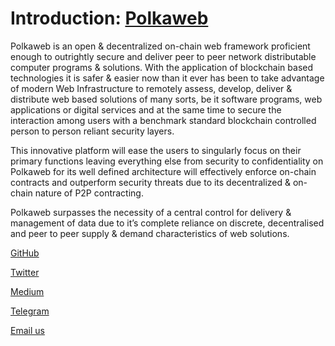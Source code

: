 # Introduction: [Polkaweb](https://polkaweb.io)

Polkaweb is an open & decentralized on-chain web framework proficient enough to outrightly secure and deliver peer to peer network distributable computer programs & solutions. With the application of blockchain based technologies it is safer & easier now than it ever has been to take advantage of modern Web Infrastructure to remotely assess, develop, deliver & distribute web based solutions of many sorts, be it software programs, web applications or digital services and at the same time to secure the interaction among users with a benchmark standard blockchain controlled person to person reliant security layers.

This innovative platform will ease the users to singularly focus on their primary functions leaving everything else from security to confidentiality on Polkaweb for its well defined architecture will effectively enforce on-chain contracts and outperform security threats due to its decentralized & on-chain nature of P2P contracting.

Polkaweb surpasses the necessity of a central control for delivery & management of data due to it’s complete reliance on discrete, decentralised and peer to peer supply & demand characteristics of web solutions.


[<i class="fab fa-github fa-2x"></i> GitHub](https://github.com/polkaweb-io)

[<i class="fab fa-twitter fa-2x"></i> Twitter](https://twitter.com/polkaweb_io)

[<i class="fab fa-medium fa-2x"></i> Medium](https://medium.com/@polkaweb)

[<i class="fab fa-telegram fa-2x"></i> Telegram](https://t.me/polkaweb)

[<i class="fa fa-envelope fa-2x"></i> Email us](mailto:info@polkaweb.io)
